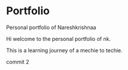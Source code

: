 # Portfolio
Personal portfolio of Nareshkrishnaa


Hi welcome to the personal portfolio of nk.

This is a learning journey of a mechie to techie.

commit 2





